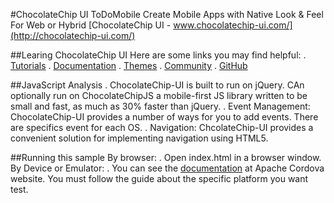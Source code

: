 #ChocolateChip UI ToDoMobile
Create Mobile Apps with Native Look & Feel For Web or Hybrid
[ChocolateChip UI - www.chocolatechip-ui.com/](http://chocolatechip-ui.com/)

##Learing ChocolateChip UI
Here are some links you may find helpful:
  . [Tutorials](http://chocolatechip-ui.com/tutorials.html#/layouts)
  . [Documentation](http://chocolatechip-ui.com/documentation.html#/building)
  . [Themes](http://chocolatechip-ui.com/themes.html)
  . [Community](http://chocolatechip-ui.com/community.html#/news)
  . [GitHub](https://github.com/chocolatechipui)

##JavaScript Analysis
  . ChocolateChip-UI is built to run on jQuery. CAn optionally run on ChocolateChipJS a mobile-first JS library written to be small and fast, as much as 30% faster than jQuery.
  . Event Management: ChocolateChip-UI provides a number of ways for you to add events. There are specifics event for each OS.
  . Navigation: ChcolateChip-UI provides a convenient solution for implementing navigation using HTML5.
  
##Running this sample
By browser: 
  . Open index.html in a browser window.
By Device or Emulator:
  . You can see the [documentation](http://cordova.apache.org/docs/en/4.0.0/guide_platforms_index.md.html#Platform%20Guides) at Apache Cordova website. You must follow the guide about the specific platform you want test.